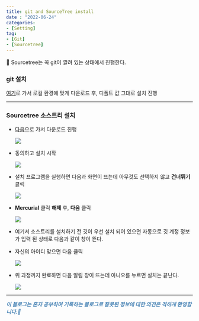 ```yaml
---
title: git and SourceTree install
date : "2022-06-24"
categories:
- [Setting]
tag:
- [Git]
- [Sourcetree]
---
```


📌 Sourcetree는 꼭 git이 깔려 있는 상태에서 진행한다.

### git 설치

[여기](https://git-scm.com/downloads)로 가서 로컬 환경에 맞게 다운로드 후, 디폴트 값 그대로 설치 진행

---

### Sourcetree 소스트리 설치

- [다음](https://www.sourcetreeapp.com/)으로 가서 다운로드 진행
    
    ![](/images/sourcetreeInstall/Untitled.png)
    

- 동의하고 설치 시작
    
    ![](/images/sourcetreeInstall/Untitled%201.png)
    

- 설치 프로그램을 실행하면 다음과 화면이 뜨는데 아무것도 선택하지 않고 **건너뛰기** 클릭
    
    ![](/images/sourcetreeInstall/Untitled%202.png)
    
- **Mercurial** 클릭 **해제** 후, **다음** 클릭
    
    ![](/images/sourcetreeInstall/Untitled%203.png)
    
- 여기서 소스트리를 설치하기 전 깃이 우선 설치 되어 있으면 자동으로 깃 계정 정보가 입력 된 상태로 다음과 같이 창이 뜬다.
- 자신의 아이디 맞으면 다음 클릭
    
    ![](/images/sourcetreeInstall/Untitled%204.png)
    
- 위 과정까지 완료하면 다음 알림 창이 뜨는데 아니오를 누르면 설치는 끝난다.
    
    ![](/images/sourcetreeInstall/Untitled%205.png)

---

**_<span style="color:#4682B4;"> 이 블로그는 혼자 공부하며 기록하는 블로그로 잘못된 정보에 대한 의견은 격하게 환영합니다.🤩 </span>_**